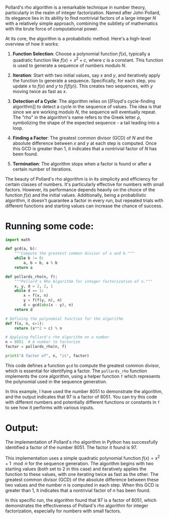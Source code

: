 Pollard's rho algorithm is a remarkable technique in number theory, particularly in the realm of integer factorization. Named after John Pollard, its elegance lies in its ability to find nontrivial factors of a large integer $N$ with a relatively simple approach, combining the subtlety of mathematics with the brute force of computational power. 

At its core, the algorithm is a probabilistic method. Here's a high-level overview of how it works:

1. **Function Selection**: Choose a polynomial function $f(x)$, typically a quadratic function like $f(x) = x^2 + c$, where $c$ is a constant. This function is used to generate a sequence of numbers modulo $N$.

2. **Iteration**: Start with two initial values, say $x$ and $y$, and iteratively apply the function to generate a sequence. Specifically, for each step, you update $x$ to $f(x)$ and $y$ to $f(f(y))$. This creates two sequences, with $y$ moving twice as fast as $x$. 

3. **Detection of a Cycle**: The algorithm relies on [[Floyd's cycle-finding algorithm]] to detect a cycle in the sequence of values. The idea is that since we are working modulo $N$, the sequence will eventually repeat. The "rho" in the algorithm's name refers to the Greek letter $\rho$, symbolizing the shape of the expected sequence - a tail leading into a loop.

4. **Finding a Factor**: The greatest common divisor (GCD) of $N$ and the absolute difference between $x$ and $y$ at each step is computed. Once this GCD is greater than 1, it indicates that a nontrivial factor of $N$ has been found.

5. **Termination**: The algorithm stops when a factor is found or after a certain number of iterations.

The beauty of Pollard's rho algorithm is in its simplicity and efficiency for certain classes of numbers. It's particularly effective for numbers with small factors. However, its performance depends heavily on the choice of the function $f(x)$ and the initial values. Additionally, being a probabilistic algorithm, it doesn't guarantee a factor in every run, but repeated trials with different functions and starting values can increase the chance of success.

# Running some code:

```python
import math

def gcd(a, b):
    """Compute the greatest common divisor of a and b."""
    while b != 0:
        a, b = b, a % b
    return a

def pollards_rho(n, f):
    """Pollard's Rho Algorithm for integer factorization of n."""
    x, y, d = 2, 2, 1
    while d == 1:
        x = f(x, n)
        y = f(f(y, n), n)
        d = gcd(abs(x - y), n)
    return d

# Defining the polynomial function for the algorithm
def f(x, n, c=1):
    return (x**2 + c) % n

# Applying Pollard's rho algorithm on a number
n = 8051  # A number to factorize
factor = pollards_rho(n, f)

print("A factor of", n, "is", factor)
```

This code defines a function `gcd` to compute the greatest common divisor, which is essential for identifying a factor. The `pollards_rho` function implements the core algorithm, using a helper function `f` which represents the polynomial used in the sequence generation. 

In this example, I have used the number 8051 to demonstrate the algorithm, and the output indicates that 97 is a factor of 8051. You can try this code with different numbers and potentially different functions or constants in `f` to see how it performs with various inputs.

# Output:
The implementation of Pollard's rho algorithm in Python has successfully identified a factor of the number 8051. The factor it found is 97.

This implementation uses a simple quadratic polynomial function $f(x) = x^2 + 1 \mod n$ for the sequence generation. The algorithm begins with two starting values (both set to 2 in this case) and iteratively applies the function to these values, with one iterating twice as fast as the other. The greatest common divisor (GCD) of the absolute difference between these two values and the number $n$ is computed in each step. When this GCD is greater than 1, it indicates that a nontrivial factor of $n$ has been found. 

In this specific run, the algorithm found that 97 is a factor of 8051, which demonstrates the effectiveness of Pollard's rho algorithm for integer factorization, especially for numbers with small factors.
